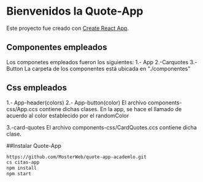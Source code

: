 # Bienvenidos  la Quote-App

Este proyecto fue creado con [Create React App](https://github.com/facebook/create-react-app).

## Componentes empleados
Los componetes empleados fueron los siguientes:
1.- App
2.-Carquotes
3.-Button
La carpeta de los componentes está ubicada en "./componentes"

## Css empleados
1.- App-header(colors)
2.- App-button(color)
El archivo components-css/App.ccs contiene dichas clases. En la app, se hace el llamado de acuerdo al color establecido por el randomColor

3.-card-quotes
El archivo components-css/CardQuotes.ccs contiene dicha clase.

##Instalar Quote-App
```bash
https://github.com/MosterWeb/quote-app-academlo.git
cs citas-app
npm install
npm start
```





